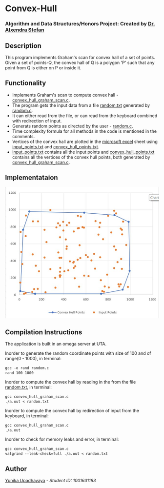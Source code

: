 # Convex-Hull
### Algorithm and Data Structures/Honors Project: Created by [Dr. Alxendra Stefan](http://ranger.uta.edu/~alex/)

## Description
This program implements Graham's scan for convex hall of a set of points. Given a set of points-Q, the convex hall of Q is a polygon 'P' such that any point from Q is either on P or inside it.

## Functionality
* Implements Graham's scan to compute convex hall - [convex_hull_graham_scan.c](https://github.com/yxu1183/Convex-Hull/blob/master/convex_hull_graham_scan.c). 
* The program gets the input data from a file [random.txt](https://github.com/yxu1183/Convex-Hull/blob/master/random.txt) generated by [random.c](https://github.com/yxu1183/Convex-Hull/blob/master/random.c). 
* It can either read from the file, or can read from the keyboard combined with redirection of input.
* Generats random points as directed by the user - [random.c](https://github.com/yxu1183/Convex-Hull/blob/master/random.c).
* Time complexity formula for all methods in the code is mentioned in the comments.
* Vertices of the convex hall are plotted in the [microsoft excel](https://github.com/yxu1183/Convex-Hull/blob/master/Convex_hull_plot.xlsx) sheet using [input_points.txt](https://github.com/yxu1183/Convex-Hull/blob/master/input_points.txt) and [convex_hull_points.txt](https://github.com/yxu1183/Convex-Hull/blob/master/input_points.txt).
* [input_points.txt](https://github.com/yxu1183/Convex-Hull/blob/master/input_points.txt) contains all the input points and [convex_hull_points.txt](https://github.com/yxu1183/Convex-Hull/blob/master/convex_hull_points.txt) contains all the vertices of the convex hull points, both generated by [convex_hull_graham_scan.c](https://github.com/yxu1183/Convex-Hull/blob/master/convex_hull_graham_scan.c).

## Implementataion
![](convex_hull.jpg)

## Compilation Instructions
The application is built in an omega server at UTA.

Inorder to generate the random coordinate points with size of 100 and of range(0 - 1000), in terminal:
```
gcc -o rand random.c
rand 100 1000
```
Inorder to compute the convex hall by reading in the from the file [random.txt](https://github.com/yxu1183/Convex-Hull/blob/master/random.txt), in terminal:
```
gcc convex_hull_graham_scan.c
./a.out < random.txt
```
Inorder to compute the convex hall by redirection of input from the keyboard, in terminal:
```
gcc convex_hull_graham_scan.c
./a.out
```
Inorder to check for memory leaks and error, in terminal:
```
gcc convex_hull_graham_scan.c
valgrind --leak-check=full ./a.out < random.txt
```

## Author
[Yunika Upadhayaya](https://github.com/yxu1183) - *Student ID: 1001631183*

